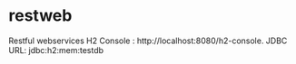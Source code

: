 # restweb
Restful webservices
H2 Console : http://localhost:8080/h2-console. JDBC URL: jdbc:h2:mem:testdb
